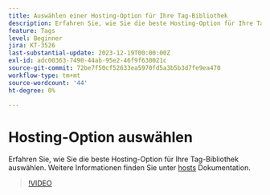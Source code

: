 ```yaml
---
title: Auswählen einer Hosting-Option für Ihre Tag-Bibliothek
description: Erfahren Sie, wie Sie die beste Hosting-Option für Ihre Tag-Bibliothek auswählen.
feature: Tags
level: Beginner
jira: KT-3526
last-substantial-update: 2023-12-19T00:00:00Z
exl-id: adc00363-7490-44ab-95e2-46f9f630021c
source-git-commit: 72be7f50cf52633ea5970fd5a3b5b3d7fe9ea470
workflow-type: tm+mt
source-wordcount: '44'
ht-degree: 0%

---
```


# Hosting-Option auswählen

Erfahren Sie, wie Sie die beste Hosting-Option für Ihre Tag-Bibliothek auswählen. Weitere Informationen finden Sie unter [hosts](https://experienceleague.adobe.com/docs/experience-platform/tags/publish/hosts/hosts-overview.html) Dokumentation.

>[!VIDEO](https://video.tv.adobe.com/v/28728/?learn=on)
